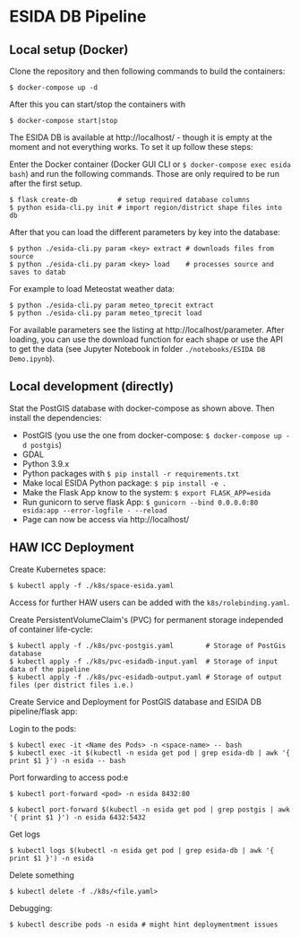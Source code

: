 # ESIDA DB Pipeline


## Local setup (Docker)

Clone the repository and then following commands to build the containers:

    $ docker-compose up -d

After this you can start/stop the containers with

    $ docker-compose start|stop

The ESIDA DB is available at http://localhost/ - though it is empty at the moment
and not everything works. To set it up follow these steps:

Enter the Docker container (Docker GUI CLI or `$ docker-compose exec esida bash`) and run the following commands.
Those are only required to be run after the first setup.

    $ flask create-db          # setup required database columns
    $ python esida-cli.py init # import region/district shape files into db

After that you can load the different parameters by key into the database:

    $ python ./esida-cli.py param <key> extract # downloads files from source
    $ python ./esida-cli.py param <key> load    # processes source and saves to datab

For example to load Meteostat weather data:

    $ python ./esida-cli.py param meteo_tprecit extract
    $ python ./esida-cli.py param meteo_tprecit load

For available parameters see the listing at http://localhost/parameter. After loading, you can use the download function for each shape or use the API to get the data (see Jupyter Notebook in folder `./notebooks/ESIDA DB Demo.ipynb`).


## Local development (directly)

Stat the PostGIS database with docker-compose as shown above. Then install the dependencies:

- PostGIS (you use the one from docker-compose: `$ docker-compose up -d postgis`)
- GDAL
- Python 3.9.x
- Python packages with `$ pip install -r requirements.txt`
- Make local ESIDA Python package: `$ pip install -e .`
- Make the Flask App know to the system: `$ export FLASK_APP=esida`
- Run gunicorn to serve flask App: `$ gunicorn --bind 0.0.0.0:80 esida:app --error-logfile - --reload`
- Page can now be access via http://localhost/


## HAW ICC Deployment

Create Kubernetes space:

    $ kubectl apply -f ./k8s/space-esida.yaml

Access for further HAW users can be added with the `k8s/rolebinding.yaml`.

Create PersistentVolumeClaim's (PVC) for permanent storage independed of container life-cycle:

    $ kubectl apply -f ./k8s/pvc-postgis.yaml        # Storage of PostGis database
    $ kubectl apply -f ./k8s/pvc-esidadb-input.yaml  # Storage of input data of the pipeline
    $ kubectl apply -f ./k8s/pvc-esidadb-output.yaml # Storage of output files (per district files i.e.)

Create Service and Deployment for PostGIS database and ESIDA DB pipeline/flask app:


Login to the pods:

    $ kubectl exec -it <Name des Pods> -n <space-name> -- bash
    $ kubectl exec -it $(kubectl -n esida get pod | grep esida-db | awk '{ print $1 }') -n esida -- bash

Port forwarding to access pod:e

    $ kubectl port-forward <pod> -n esida 8432:80

    $ kubectl port-forward $(kubectl -n esida get pod | grep postgis | awk '{ print $1 }') -n esida 6432:5432


Get logs

    $ kubectl logs $(kubectl -n esida get pod | grep esida-db | awk '{ print $1 }') -n esida


Delete something

    $ kubectl delete -f ./k8s/<file.yaml>

Debugging:

    $ kubectl describe pods -n esida # might hint deploymentment issues
